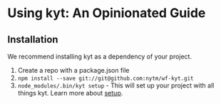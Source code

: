 # Using kyt: An Opinionated Guide

## Installation

We recommend installing kyt as a dependency of your project.

1. Create a repo with a package.json file
2. `npm install --save git://git@github.com:nytm/wf-kyt.git`
3. `node_modules/.bin/kyt setup` - This will set up your project with all things kyt. Learn more about [setup](/docs/commands.md#setup).
